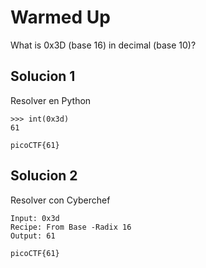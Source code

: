 # Warmed Up

What is 0x3D (base 16) in decimal (base 10)?

## Solucion 1 
Resolver en Python
```
>>> int(0x3d)
61

picoCTF{61}
```

## Solucion 2
Resolver con Cyberchef
```
Input: 0x3d
Recipe: From Base -Radix 16
Output: 61

picoCTF{61}
```